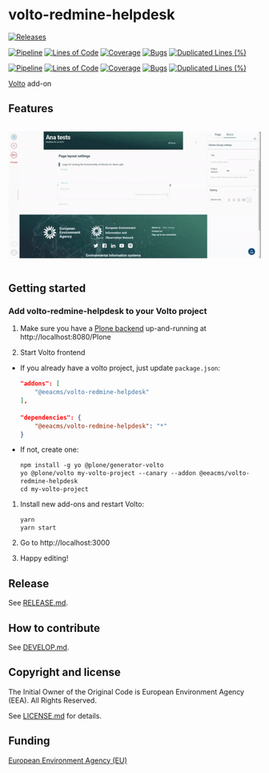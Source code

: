 # volto-redmine-helpdesk

[![Releases](https://img.shields.io/github/v/release/eea/volto-redmine-helpdesk)](https://github.com/eea/volto-redmine-helpdesk/releases)

[![Pipeline](https://ci.eionet.europa.eu/buildStatus/icon?job=volto-addons%2Fvolto-redmine-helpdesk%2Fmaster&subject=master)](https://ci.eionet.europa.eu/view/Github/job/volto-addons/job/volto-redmine-helpdesk/job/master/display/redirect)
[![Lines of Code](https://sonarqube.eea.europa.eu/api/project_badges/measure?project=volto-redmine-helpdesk-master&metric=ncloc)](https://sonarqube.eea.europa.eu/dashboard?id=volto-redmine-helpdesk-master)
[![Coverage](https://sonarqube.eea.europa.eu/api/project_badges/measure?project=volto-redmine-helpdesk-master&metric=coverage)](https://sonarqube.eea.europa.eu/dashboard?id=volto-redmine-helpdesk-master)
[![Bugs](https://sonarqube.eea.europa.eu/api/project_badges/measure?project=volto-redmine-helpdesk-master&metric=bugs)](https://sonarqube.eea.europa.eu/dashboard?id=volto-redmine-helpdesk-master)
[![Duplicated Lines (%)](https://sonarqube.eea.europa.eu/api/project_badges/measure?project=volto-redmine-helpdesk-master&metric=duplicated_lines_density)](https://sonarqube.eea.europa.eu/dashboard?id=volto-redmine-helpdesk-master)

[![Pipeline](https://ci.eionet.europa.eu/buildStatus/icon?job=volto-addons%2Fvolto-redmine-helpdesk%2Fdevelop&subject=develop)](https://ci.eionet.europa.eu/view/Github/job/volto-addons/job/volto-redmine-helpdesk/job/develop/display/redirect)
[![Lines of Code](https://sonarqube.eea.europa.eu/api/project_badges/measure?project=volto-redmine-helpdesk-develop&metric=ncloc)](https://sonarqube.eea.europa.eu/dashboard?id=volto-redmine-helpdesk-develop)
[![Coverage](https://sonarqube.eea.europa.eu/api/project_badges/measure?project=volto-redmine-helpdesk-develop&metric=coverage)](https://sonarqube.eea.europa.eu/dashboard?id=volto-redmine-helpdesk-develop)
[![Bugs](https://sonarqube.eea.europa.eu/api/project_badges/measure?project=volto-redmine-helpdesk-develop&metric=bugs)](https://sonarqube.eea.europa.eu/dashboard?id=volto-redmine-helpdesk-develop)
[![Duplicated Lines (%)](https://sonarqube.eea.europa.eu/api/project_badges/measure?project=volto-redmine-helpdesk-develop&metric=duplicated_lines_density)](https://sonarqube.eea.europa.eu/dashboard?id=volto-redmine-helpdesk-develop)

[Volto](https://github.com/plone/volto) add-on

## Features

![Redmine Helpdesk](https://raw.githubusercontent.com/eea/volto-redmine-helpdesk/master/docs/volto-redmine-helpdesk.gif)

## Getting started

### Add volto-redmine-helpdesk to your Volto project

1. Make sure you have a [Plone backend](https://plone.org/download) up-and-running at http://localhost:8080/Plone

1. Start Volto frontend

- If you already have a volto project, just update `package.json`:

  ```JSON
  "addons": [
      "@eeacms/volto-redmine-helpdesk"
  ],

  "dependencies": {
      "@eeacms/volto-redmine-helpdesk": "*"
  }
  ```

- If not, create one:

  ```
  npm install -g yo @plone/generator-volto
  yo @plone/volto my-volto-project --canary --addon @eeacms/volto-redmine-helpdesk
  cd my-volto-project
  ```

1. Install new add-ons and restart Volto:

   ```
   yarn
   yarn start
   ```

1. Go to http://localhost:3000

1. Happy editing!

## Release

See [RELEASE.md](https://github.com/eea/volto-redmine-helpdesk/blob/master/RELEASE.md).

## How to contribute

See [DEVELOP.md](https://github.com/eea/volto-redmine-helpdesk/blob/master/DEVELOP.md).

## Copyright and license

The Initial Owner of the Original Code is European Environment Agency (EEA).
All Rights Reserved.

See [LICENSE.md](https://github.com/eea/volto-redmine-helpdesk/blob/master/LICENSE.md) for details.

## Funding

[European Environment Agency (EU)](http://eea.europa.eu)

